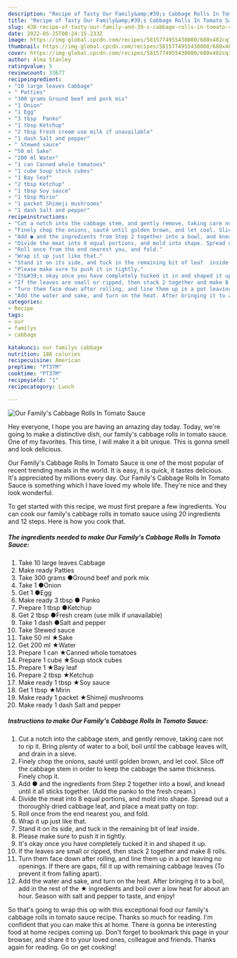 ```yaml
---
description: "Recipe of Tasty Our Family&amp;#39;s Cabbage Rolls In Tomato Sauce"
title: "Recipe of Tasty Our Family&amp;#39;s Cabbage Rolls In Tomato Sauce"
slug: 438-recipe-of-tasty-our-family-and-39-s-cabbage-rolls-in-tomato-sauce
date: 2022-05-25T00:24:15.233Z
image: https://img-global.cpcdn.com/recipes/5815774955438080/680x482cq70/our-familys-cabbage-rolls-in-tomato-sauce-recipe-main-photo.jpg
thumbnail: https://img-global.cpcdn.com/recipes/5815774955438080/680x482cq70/our-familys-cabbage-rolls-in-tomato-sauce-recipe-main-photo.jpg
cover: https://img-global.cpcdn.com/recipes/5815774955438080/680x482cq70/our-familys-cabbage-rolls-in-tomato-sauce-recipe-main-photo.jpg
author: Alma Stanley
ratingvalue: 5
reviewcount: 33677
recipeingredient:
- "10 large leaves Cabbage"
- " Patties"
- "300 grams Ground beef and pork mix"
- "1 Onion"
- "1 Egg"
- "3 tbsp  Panko"
- "1 tbsp Ketchup"
- "2 tbsp Fresh cream use milk if unavailable"
- "1 dash Salt and pepper"
- " Stewed sauce"
- "50 ml Sake"
- "200 ml Water"
- "1 can Canned whole tomatoes"
- "1 cube Soup stock cubes"
- "1 Bay leaf"
- "2 tbsp Ketchup"
- "1 tbsp Soy sauce"
- "1 tbsp Mirin"
- "1 packet Shimeji mushrooms"
- "1 dash Salt and pepper"
recipeinstructions:
- "Cut a notch into the cabbage stem, and gently remove, taking care not to rip it. Bring plenty of water to a boil, boil until the cabbage leaves wilt, and drain in a sieve."
- "Finely chop the onions, sauté until golden brown, and let cool. Slice off the cabbage stem in order to keep the cabbage the same thickness. Finely chop it."
- "Add ● and the ingredients from Step 2 together into a bowl, and knead until it all sticks together. (Add the panko to the fresh cream.)"
- "Divide the meat into 8 equal portions, and mold into shape. Spread out a thoroughly dried cabbage leaf, and place a meat patty on top:"
- "Roll once from the end nearest you, and fold."
- "Wrap it up just like that."
- "Stand it on its side, and tuck in the remaining bit of leaf  inside."
- "Please make sure to push it in tightly."
- "It&#39;s okay once you have completely tucked it in and shaped it up."
- "If the leaves are small or ripped, then stack 2 together and make 8 rolls."
- "Turn them face down after rolling, and line them up in a pot leaving no openings. If there are gaps, fill it up with remaining cabbage leaves (To prevent it from falling apart)."
- "Add the water and sake, and turn on the heat. After bringing it to a boil, add in the rest of the ★ ingredients and boil over a low heat for about an hour. Season with salt and pepper to taste, and enjoy!"
categories:
- Recipe
tags:
- our
- familys
- cabbage

katakunci: our familys cabbage 
nutrition: 188 calories
recipecuisine: American
preptime: "PT37M"
cooktime: "PT37M"
recipeyield: "1"
recipecategory: Lunch

---
```



![Our Family&#39;s Cabbage Rolls In Tomato Sauce](https://img-global.cpcdn.com/recipes/5815774955438080/680x482cq70/our-familys-cabbage-rolls-in-tomato-sauce-recipe-main-photo.jpg)

Hey everyone, I hope you are having an amazing day today. Today, we're going to make a distinctive dish, our family&#39;s cabbage rolls in tomato sauce. One of my favorites. This time, I will make it a bit unique. This is gonna smell and look delicious.

Our Family&#39;s Cabbage Rolls In Tomato Sauce is one of the most popular of recent trending meals in the world. It is easy, it is quick, it tastes delicious. It's appreciated by millions every day. Our Family&#39;s Cabbage Rolls In Tomato Sauce is something which I have loved my whole life. They're nice and they look wonderful.




To get started with this recipe, we must first prepare a few ingredients. You can cook our family&#39;s cabbage rolls in tomato sauce using 20 ingredients and 12 steps. Here is how you cook that.

<!--inarticleads1-->

##### The ingredients needed to make Our Family&#39;s Cabbage Rolls In Tomato Sauce:

1. Take 10 large leaves Cabbage
1. Make ready  Patties
1. Take 300 grams ●Ground beef and pork mix
1. Take 1 ●Onion
1. Get 1 ●Egg
1. Make ready 3 tbsp ● Panko
1. Prepare 1 tbsp ●Ketchup
1. Get 2 tbsp ●Fresh cream (use milk if unavailable)
1. Take 1 dash ●Salt and pepper
1. Take  Stewed sauce
1. Take 50 ml ★Sake
1. Get 200 ml ★Water
1. Prepare 1 can ★Canned whole tomatoes
1. Prepare 1 cube ★Soup stock cubes
1. Prepare 1 ★Bay leaf
1. Prepare 2 tbsp ★Ketchup
1. Make ready 1 tbsp ★Soy sauce
1. Get 1 tbsp ★Mirin
1. Make ready 1 packet ★Shimeji mushrooms
1. Make ready 1 dash Salt and pepper




<!--inarticleads2-->

##### Instructions to make Our Family&#39;s Cabbage Rolls In Tomato Sauce:

1. Cut a notch into the cabbage stem, and gently remove, taking care not to rip it. Bring plenty of water to a boil, boil until the cabbage leaves wilt, and drain in a sieve.
1. Finely chop the onions, sauté until golden brown, and let cool. Slice off the cabbage stem in order to keep the cabbage the same thickness. Finely chop it.
1. Add ● and the ingredients from Step 2 together into a bowl, and knead until it all sticks together. (Add the panko to the fresh cream.)
1. Divide the meat into 8 equal portions, and mold into shape. Spread out a thoroughly dried cabbage leaf, and place a meat patty on top:
1. Roll once from the end nearest you, and fold.
1. Wrap it up just like that.
1. Stand it on its side, and tuck in the remaining bit of leaf  inside.
1. Please make sure to push it in tightly.
1. It&#39;s okay once you have completely tucked it in and shaped it up.
1. If the leaves are small or ripped, then stack 2 together and make 8 rolls.
1. Turn them face down after rolling, and line them up in a pot leaving no openings. If there are gaps, fill it up with remaining cabbage leaves (To prevent it from falling apart).
1. Add the water and sake, and turn on the heat. After bringing it to a boil, add in the rest of the ★ ingredients and boil over a low heat for about an hour. Season with salt and pepper to taste, and enjoy!




So that's going to wrap this up with this exceptional food our family&#39;s cabbage rolls in tomato sauce recipe. Thanks so much for reading. I'm confident that you can make this at home. There is gonna be interesting food at home recipes coming up. Don't forget to bookmark this page in your browser, and share it to your loved ones, colleague and friends. Thanks again for reading. Go on get cooking!
